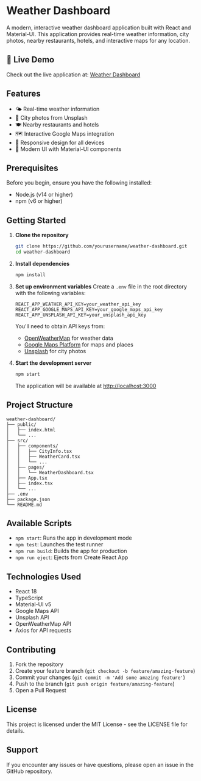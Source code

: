 # Weather Dashboard

A modern, interactive weather dashboard application built with React and Material-UI. This application provides real-time weather information, city photos, nearby restaurants, hotels, and interactive maps for any location.

## 🚀 Live Demo

Check out the live application at: [Weather Dashboard](https://weather-dashboard-benjaminishimwe.vercel.app/)

## Features

- 🌤️ Real-time weather information
- 📸 City photos from Unsplash
- 🍽️ Nearby restaurants and hotels
- 🗺️ Interactive Google Maps integration
- 📱 Responsive design for all devices
- 🎨 Modern UI with Material-UI components

## Prerequisites

Before you begin, ensure you have the following installed:
- Node.js (v14 or higher)
- npm (v6 or higher)

## Getting Started

1. **Clone the repository**
   ```bash
   git clone https://github.com/yourusername/weather-dashboard.git
   cd weather-dashboard
   ```

2. **Install dependencies**
   ```bash
   npm install
   ```

3. **Set up environment variables**
   Create a `.env` file in the root directory with the following variables:
   ```
   REACT_APP_WEATHER_API_KEY=your_weather_api_key
   REACT_APP_GOOGLE_MAPS_API_KEY=your_google_maps_api_key
   REACT_APP_UNSPLASH_API_KEY=your_unsplash_api_key
   ```

   You'll need to obtain API keys from:
   - [OpenWeatherMap](https://openweathermap.org/api) for weather data
   - [Google Maps Platform](https://developers.google.com/maps) for maps and places
   - [Unsplash](https://unsplash.com/developers) for city photos

4. **Start the development server**
   ```bash
   npm start
   ```

   The application will be available at [http://localhost:3000](http://localhost:3000)

## Project Structure

```
weather-dashboard/
├── public/
│   ├── index.html
│   └── ...
├── src/
│   ├── components/
│   │   ├── CityInfo.tsx
│   │   ├── WeatherCard.tsx
│   │   └── ...
│   ├── pages/
│   │   └── WeatherDashboard.tsx
│   ├── App.tsx
│   ├── index.tsx
│   └── ...
├── .env
├── package.json
└── README.md
```

## Available Scripts

- `npm start`: Runs the app in development mode
- `npm test`: Launches the test runner
- `npm run build`: Builds the app for production
- `npm run eject`: Ejects from Create React App

## Technologies Used

- React 18
- TypeScript
- Material-UI v5
- Google Maps API
- Unsplash API
- OpenWeatherMap API
- Axios for API requests

## Contributing

1. Fork the repository
2. Create your feature branch (`git checkout -b feature/amazing-feature`)
3. Commit your changes (`git commit -m 'Add some amazing feature'`)
4. Push to the branch (`git push origin feature/amazing-feature`)
5. Open a Pull Request

## License

This project is licensed under the MIT License - see the LICENSE file for details.

## Support

If you encounter any issues or have questions, please open an issue in the GitHub repository.
